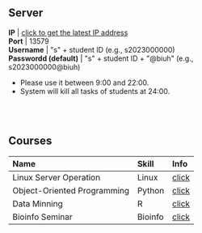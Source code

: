 <img src="https://fzhang.bioinfo-lab.com/img/white.png" height="1" width='500'>

<br><br>

## Server


 **IP**                  | [click to get the latest IP address](https://www.bioinfo-lab.com/ip.txt)                   
 **Port**                | 13579                                        
 **Username**            | "s" + student ID (e.g., s2023000000)         
 **Passwordd (default)** | "s" + student ID + "@biuh" (e.g., s2023000000@biuh) 

* Please use it between 9:00 and 22:00.
* System will kill all tasks of students at 24:00. 


<br><br>



## Courses


| Name | Skill | Info |
|:---------|:---------|:---------|
| Linux Server Operation | Linux | [click](/courses/Linux_Server_Operation) |
| Object-Oriented Programming | Python | [click](/courses/Object_Oriented_Programming) |
| Data Minning | R | [click](/courses/Data_Mining) |
| Bioinfo Seminar | Bioinfo | [click](/courses/Bioinfo_Seminar) |



<br><br>









